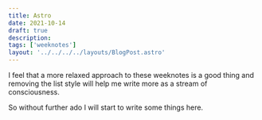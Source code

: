 ```yaml
---
title: Astro
date: 2021-10-14
draft: true
description:
tags: ['weeknotes']
layout: '../../../../layouts/BlogPost.astro'
---
```


I feel that a more relaxed approach to these weeknotes is a good thing and removing the list style will help me write more as a stream of consciousness.

So without further ado I will start to write some things here.
